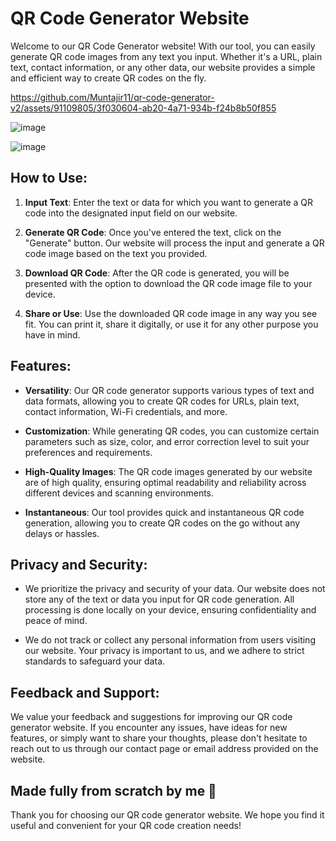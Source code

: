 # QR Code Generator Website

Welcome to our QR Code Generator website! With our tool, you can easily generate QR code images from any text you input. Whether it's a URL, plain text, contact information, or any other data, our website provides a simple and efficient way to create QR codes on the fly.

https://github.com/Muntajir11/qr-code-generator-v2/assets/91109805/3f030604-ab20-4a71-934b-f24b8b50f855

![image](https://github.com/Muntajir11/qr-code-generator-v2/assets/91109805/a8e97036-0f4d-4e9b-85ae-ca85b1906d1f)

![image](https://github.com/Muntajir11/qr-code-generator-v2/assets/91109805/b480288e-cbb3-43c3-95d0-124e1ac2cc6a)




## How to Use:

1. **Input Text**: Enter the text or data for which you want to generate a QR code into the designated input field on our website.

2. **Generate QR Code**: Once you've entered the text, click on the "Generate" button. Our website will process the input and generate a QR code image based on the text you provided.

3. **Download QR Code**: After the QR code is generated, you will be presented with the option to download the QR code image file to your device.

4. **Share or Use**: Use the downloaded QR code image in any way you see fit. You can print it, share it digitally, or use it for any other purpose you have in mind.

## Features:

- **Versatility**: Our QR code generator supports various types of text and data formats, allowing you to create QR codes for URLs, plain text, contact information, Wi-Fi credentials, and more.

- **Customization**: While generating QR codes, you can customize certain parameters such as size, color, and error correction level to suit your preferences and requirements.

- **High-Quality Images**: The QR code images generated by our website are of high quality, ensuring optimal readability and reliability across different devices and scanning environments.

- **Instantaneous**: Our tool provides quick and instantaneous QR code generation, allowing you to create QR codes on the go without any delays or hassles.

## Privacy and Security:

- We prioritize the privacy and security of your data. Our website does not store any of the text or data you input for QR code generation. All processing is done locally on your device, ensuring confidentiality and peace of mind.

- We do not track or collect any personal information from users visiting our website. Your privacy is important to us, and we adhere to strict standards to safeguard your data.

## Feedback and Support:

We value your feedback and suggestions for improving our QR code generator website. If you encounter any issues, have ideas for new features, or simply want to share your thoughts, please don't hesitate to reach out to us through our contact page or email address provided on the website.

## Made fully from scratch by me 🤩

Thank you for choosing our QR code generator website. We hope you find it useful and convenient for your QR code creation needs!




